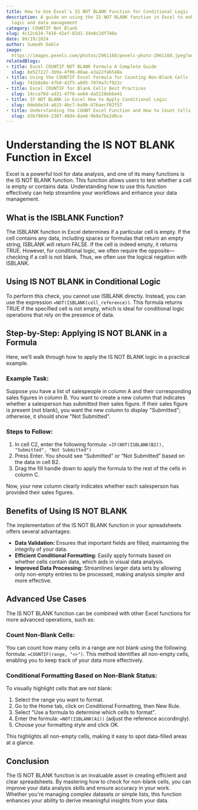 ```yaml
---
title: How to Use Excel's IS NOT BLANK Function for Conditional Logic
description: A guide on using the IS NOT BLANK function in Excel to enhance conditional
  logic and data management
category: COUNTIF Not Blank
slug: 4c12c624-7416-42ef-82d1-34e0c2df740a
date: 09/19/2024
author: Sumedh Dable
image: 
  https://images.pexels.com/photos/2061168/pexels-photo-2061168.jpeg?auto=compress&cs=tinysrgb&w=600
relatedBlogs:
- title: Excel COUNTIF NOT BLANK Formula A Complete Guide
  slug: 8e527227-3b9a-4f06-88ae-a3a22f46548a
- title: Using the COUNTIF Excel Formula for Counting Non-Blank Cells
  slug: 741b8a8e-47b0-42f5-a605-7074a7cf923c
- title: Excel COUNTIF for Blank Cells Best Practices
  slug: 14cca70d-ad31-47f6-ae64-da5228ebbe41
- title: IF NOT BLANK in Excel How to Apply Conditional Logic
  slug: 0deb6e34-a615-4bc7-ba9b-676aecf02f57
- title: Understanding the COUNT Excel Function and How to Count Cells in a Range
  slug: d3b7984d-2307-48d4-8ae6-9b0a7be2d6ce
---
```


# Understanding the IS NOT BLANK Function in Excel

Excel is a powerful tool for data analysis, and one of its many functions is the IS NOT BLANK function. This function allows users to test whether a cell is empty or contains data. Understanding how to use this function effectively can help streamline your workflows and enhance your data management.

## What is the ISBLANK Function?

The ISBLANK function in Excel determines if a particular cell is empty. If the cell contains any data, including spaces or formulas that return an empty string, ISBLANK will return FALSE. If the cell is indeed empty, it returns TRUE. However, for conditional logic, we often require the opposite—checking if a cell is not blank. Thus, we often use the logical negation with ISBLANK.

## Using IS NOT BLANK in Conditional Logic

To perform this check, you cannot use ISBLANK directly. Instead, you can use the expression `=NOT(ISBLANK(cell_reference))`. This formula returns TRUE if the specified cell is not empty, which is ideal for conditional logic operations that rely on the presence of data.

## Step-by-Step: Applying IS NOT BLANK in a Formula

Here, we’ll walk through how to apply the IS NOT BLANK logic in a practical example.

### Example Task:

Suppose you have a list of salespeople in column A and their corresponding sales figures in column B. You want to create a new column that indicates whether a salesperson has submitted their sales figure. If their sales figure is present (not blank), you want the new column to display "Submitted"; otherwise, it should show "Not Submitted".

### Steps to Follow:

1. In cell C2, enter the following formula: `=IF(NOT(ISBLANK(B2)), "Submitted", "Not Submitted")`
2. Press Enter. You should see “Submitted” or “Not Submitted” based on the data in cell B2.
3. Drag the fill handle down to apply the formula to the rest of the cells in column C.

Now, your new column clearly indicates whether each salesperson has provided their sales figures.

## Benefits of Using IS NOT BLANK

The implementation of the IS NOT BLANK function in your spreadsheets offers several advantages:

- **Data Validation:** Ensures that important fields are filled, maintaining the integrity of your data.
- **Efficient Conditional Formatting:** Easily apply formats based on whether cells contain data, which aids in visual data analysis.
- **Improved Data Processing:** Streamlines larger data sets by allowing only non-empty entries to be processed, making analysis simpler and more effective.

## Advanced Use Cases

The IS NOT BLANK function can be combined with other Excel functions for more advanced operations, such as:

### Count Non-Blank Cells:

You can count how many cells in a range are not blank using the following formula: `=COUNTIF(range, "<>")`. This method identifies all non-empty cells, enabling you to keep track of your data more effectively.

### Conditional Formatting Based on Non-Blank Status:

To visually highlight cells that are not blank:

1. Select the range you want to format.
2. Go to the Home tab, click on Conditional Formatting, then New Rule.
3. Select "Use a formula to determine which cells to format".
4. Enter the formula: `=NOT(ISBLANK(A1))` (adjust the reference accordingly).
5. Choose your formatting style and click OK.

This highlights all non-empty cells, making it easy to spot data-filled areas at a glance.

## Conclusion

The IS NOT BLANK function is an invaluable asset in creating efficient and clear spreadsheets. By mastering how to check for non-blank cells, you can improve your data analysis skills and ensure accuracy in your work. Whether you're managing complex datasets or simple lists, this function enhances your ability to derive meaningful insights from your data.
